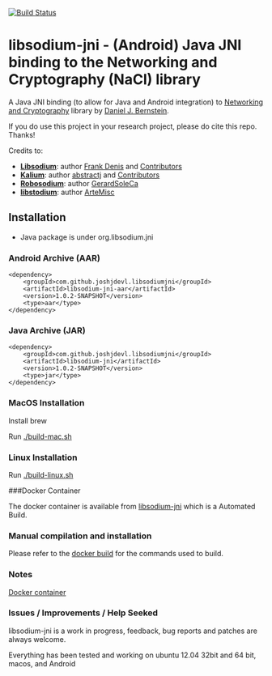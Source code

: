 [![Build Status](https://travis-ci.org/joshjdevl/libsodium-jni.svg)](https://travis-ci.org/joshjdevl/libsodium-jni)

# libsodium-jni - (Android) Java JNI binding to the Networking and Cryptography (NaCl) library 

A Java JNI binding (to allow for Java and Android integration) to [Networking and Cryptography](http://nacl.cr.yp.to/) library by [Daniel J. Bernstein](http://cr.yp.to/djb.html).

If you do use this project in your research project, please do cite this repo. Thanks!

Credits to:
* [**Libsodium**](https://github.com/jedisct1/libsodium): author [Frank Denis](https://github.com/jedisct1) and [Contributors](https://github.com/jedisct1/libsodium/graphs/contributors)
* [**Kalium**](https://github.com/abstractj/kalium): author [abstractj](https://github.com/abstractj) and [Contributors](https://github.com/abstractj/kalium/graphs/contributors)
* [**Robosodium**](https://github.com/GerardSoleCa/Robosodium): author [GerardSoleCa](https://github.com/GerardSoleCa)
* [**libstodium**](https://github.com/ArteMisc/libstodium): author [ArteMisc](https://github.com/ArteMisc)


## Installation 

* Java package is under org.libsodium.jni

### Android Archive (AAR)
    <dependency>
        <groupId>com.github.joshjdevl.libsodiumjni</groupId>
        <artifactId>libsodium-jni-aar</artifactId>
        <version>1.0.2-SNAPSHOT</version>
        <type>aar</type>
    </dependency>

### Java Archive (JAR)

    <dependency>
        <groupId>com.github.joshjdevl.libsodiumjni</groupId>
        <artifactId>libsodium-jni</artifactId>
        <version>1.0.2-SNAPSHOT</version>
        <type>jar</type>
    </dependency>

### MacOS Installation

Install brew

Run [./build-mac.sh](build-mac.sh)

### Linux Installation

Run [./build-linux.sh](build-linux.sh)

###Docker Container

The docker container is available from [libsodium-jni](https://hub.docker.com/r/joshjdevl/libsodium-jni/) which is a Automated Build.

### Manual compilation and installation

Please refer to the [docker build](https://github.com/joshjdevl/libsodium-jni/blob/master/Dockerfile) for the commands used to build.
   
### Notes

[Docker container](https://hub.docker.com/r/joshjdevl/libsodium-jni/)


### Issues / Improvements / Help Seeked

libsodium-jni is a work in progress, feedback, bug reports and patches are always welcome.

Everything has been tested and working on ubuntu 12.04 32bit and 64 bit, macos, and Android

